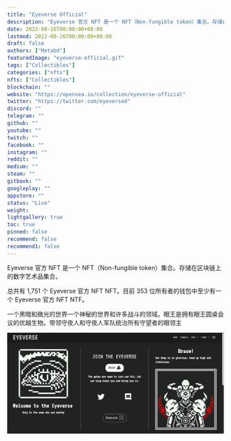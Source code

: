 ```yaml
---
title: "Eyeverse Official"
description: "Eyeverse 官方 NFT 是一个 NFT（Non-fungible token）集合。存储在区块链上的数字艺术品集合。"
date: 2022-08-26T00:00:00+08:00
lastmod: 2022-08-26T00:00:00+08:00
draft: false
authors: ["Metabd"]
featuredImage: "eyeverse-official.gif"
tags: ["Collectibles"]
categories: ["nfts"]
nfts: ["Collectibles"]
blockchain: ""
website: "https://opensea.io/collection/eyeverse-official"
twitter: "https://twitter.com/eyeversed"
discord: ""
telegram: ""
github: ""
youtube: ""
twitch: ""
facebook: ""
instagram: ""
reddit: ""
medium: ""
steam: ""
gitbook: ""
googleplay: ""
appstore: ""
status: "Live"
weight: 
lightgallery: true
toc: true
pinned: false
recommend: false
recommend1: false
---
```

Eyeverse 官方 NFT 是一个 NFT（Non-fungible token）集合。存储在区块链上的数字艺术品集合。

总共有 1,751 个 Eyeverse 官方 NFT NFT。目前 353 位所有者的钱包中至少有一个 Eyeverse 官方 NFT NTF。

一个黑暗和微光的世界一个神秘的世界和许多战斗的领域。眼王是拥有眼王圆桌会议的优越生物。带领守夜人和守夜人军队统治所有守望者的眼领主

![nft](123131233.png)